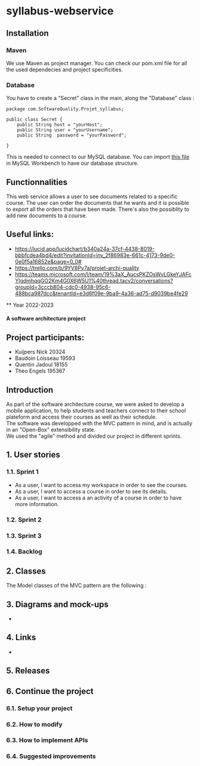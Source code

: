 # syllabus-webservice
## Installation
### Maven
We use Maven as project manager. You can check our pom.xml file for all the used dependecies and project specificities.
### Database 
You have to create a "Secret" class in the main, along the "Database" class : 
```
package com.SoftwareQuality.Projet_syllabus;

public class Secret {
    public String host = "yourHost";
    public String user = "yourUsername";
    public String  password = "yourPassword";

}
```
This is needed to connect to our MySQL database.
You can import [this file](https://github.com/smarbal/syllabus-webservice/blob/main/MySQL.sql) in MySQL Workbench to have our database structure. 
## Functionnalities
This web service allows a user to see documents related to a specific course. The user can order the documents that he wants and it is possible to export all the orders that have been made. There's also the possiblity to add new documents to a course. 

## Useful links:
* https://lucid.app/lucidchart/b340a24a-37cf-4438-8019-bbbfcdea4bd4/edit?invitationId=inv_2f86983e-661c-4173-9de0-0e0f5a16852e&page=0_0#
* https://trello.com/b/9YV8Py7a/projet-archi-quality
* https://teams.microsoft.com/l/team/19%3aX_AucsPKZOsWvLGkeYJAFcYlgdmhqqGO2Km4G0X6W5U1%40thread.tacv2/conversations?groupId=3cccb804-cdc0-4938-95c6-488bca987dcc&tenantId=e3d6f09e-9ba9-4a36-ad75-d9039be4fe29

** Year 2022-2023 

#### A software architecture project

## **Project participants:**

- Kuijpers Nick 20324
- Baudoin Loisseau 19593
- Quentin Jadoul 18155
- Theo Engels 195367

## **Introduction**

As part of the software architecture course, we were asked to develop a mobile application, to help students and teachers connect to their school plateform and access their courses as well as their schedule.  
The software was developped with the MVC pattern in mind, and is actually in an "Open-Box" extensibility state.  
We used the "agile" method and divided our project in different sprints.

## 1. User stories

###  1.1. Sprint 1 
- As a user, I want to access my workspace in order to see the courses.
- As a user, I want to access a course in order to see its details.
- As a user, I want to access a an activity of a course in order to have more information.

###  1.2. Sprint 2  

###  1.3. Sprint 3  

###  1.4. Backlog 

## 2. Classes   

The Model classes of the MVC pattern are the following :
 
## 3. Diagrams and mock-ups  
-  
## 4. Links  
-  
## 5. Releases  

## 6. Continue the project  

### 6.1. Setup your project   

### 6.2. How to modify   

### 6.3. How to implement APIs 

### 6.4. Suggested improvements
 







